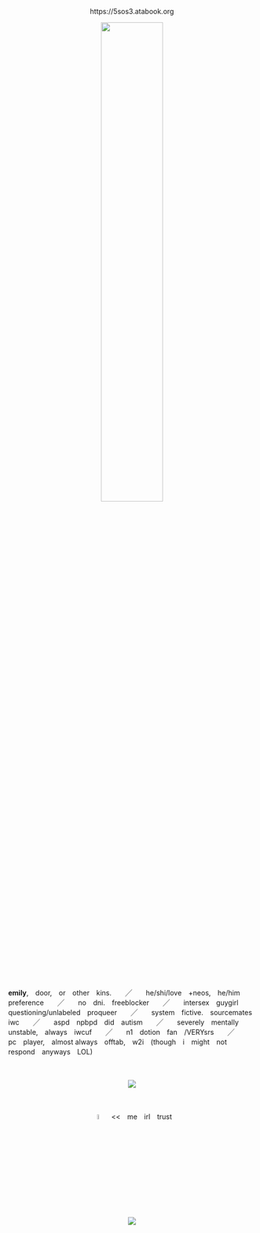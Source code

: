 <p align="center">
https://5sos3.atabook.org
</p>
<p align="center">
<img src="https://files.catbox.moe/p9g75n.png" width="50%" height="50%">
</p>

**emily**,　door,　or　other　kins.　　╱　　he/shi/love　+neos,　he/him　preference　　╱　　no　dni.　freeblocker　　╱　　intersex　guygirl　questioning/unlabeled　proqueer　　╱　　system　fictive.　sourcemates　iwc　　╱　　aspd　npbpd　did　autism　　╱　　severely　mentally　unstable,　always　iwcuf　　╱　　n1　dotion　fan　/VERYsrs　　╱　　pc　player,　almost always　offtab,　w2i　(though　i　might　not　respond　anyways　LOL)

　
<p align="center">
<img src="https://komarev.com/ghpvc/?username=beansshow&label=grandmas&color=6e370d">

　
<p align="center">
<img src="https://files.catbox.moe/mbg3sz.png" width="5%" height="5%">　<<　me　irl　trust
<p align="center">
<img src="https://hit.yhype.me/github/profile?account_id=168690679"> 
</p>
